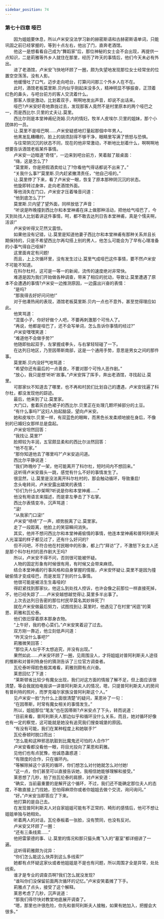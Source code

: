 ```yaml
---
sidebar_position: 74
---
```

### 第七十四章 哑巴  


　　因为姐姐要休息，所以卢米安没法学习新的赫密斯语和古赫密斯语单词，只能巩固之前已经掌握的，等到十点左右，他出了门，直奔老酒馆。  
　　他这一是想看看自己成为“舞蹈家”后，那位神秘的女士会不会出现，再提供一点知识，二是莉雅等外乡人就住在那里，经历了昨天的事情后，他们今天未必有外出。  
　　进了老酒馆，卢米安飞快地环顾了一圈，颇为失望地发现那位女士经常坐的位置空空荡荡，没有人影。  
　　他缓慢吐了口气，迈步走向吧台，打算问问那三个外乡人在不在。  
　　此时，酒馆老板莫里斯.贝内似乎刚起床没多久，精神明显不够振奋，正顶着红色的鼻头，与吧台前方的客人交流着什么。  
　　那客人很是激动，比划着双手，啊啊地发出声音，却说不出话来。  
　　哑巴?卢米安好奇地靠拢过去，发现那客人竟然不是村里原本的两个哑巴之一，而是西比尔.贝里的丈夫让.莫里。  
　　西比尔则是本堂神甫纪尧姆.贝内的情妇，牧羊人皮埃尔.贝里的姐妹，那个小团体的一员。  
　　让.莫里不是哑巴啊……卢米安疑惑地打量起那個中年男人。  
　　他黑发乱糟糟的，脸上的胡须刮得不够干净，眼睛里写满了愤怒与恐惧。  
　　与往常阴沉沉的状态不同，现在的他非常激动，不断地比划着什么，啊啊啊地想要告诉酒馆老板某件事情。  
　　卢米安一边暗道“奇怪”，一边来到吧台前方，笑着敲了敲桌面：  
　　“嗨，这是怎么了?  
　　“莫里斯，你是把假酒卖给让了?你看他气得话都说不出来了。”  
　　“关我什么事?”莫里斯.贝内赶紧撇清责任，“他自己哑的。”  
　　让.莫里停了下来，看了卢米安一眼，恢复了原本那种阴沉沉的状态。  
　　他旋即转过身体，走向老酒馆外面。  
　　等他消失在门口，卢米安才压着嗓音问道：  
　　“他到底怎么了?”  
　　莫里斯.贝内望了望外面，同样放低了声音：  
　　“听说是昨晚撞到西比尔和本堂神甫在床上做那种活动，把他给气哑巴了，今天到处找人比划着讲这件事情，呵，都不敢去达列日告本堂神甫，真是个懦夫啊，活该!”  
　　卢米安听得又茫然又震惊。  
　　如果他没有记错，让.莫里是知道他妻子西比尔和本堂神甫有那种关系并且长期保持的，只是不希望西比尔再勾搭上别的男人，他怎么可能会为了早有心理准备的小事气得自己哑掉?  
　　这里面肯定有问题!  
　　而且，上上次循环里，没有发生过让.莫里气成哑巴这件事情，要不然卢米安不可能不知道。  
　　在科尔杜村，这可是一等一的新闻，流传的速度绝对非常快。  
　　难道是因为我们开始做各种调查，带来了相应的扰动，导致让.莫里遭遇了原本不会遭遇的事情?卢米安一边推测原因，一边露出兴奋的表情：  
　　“是吗?  
　　“那我得去好好问问他!”  
　　对于他凑热闹的表现，酒馆老板莫里斯.贝内一点也不意外，甚至觉得理应如此。  
　　他笑骂道：  
　　“混蛋小子，你好好做个人吧，不要再刺激那个可怜人了。  
　　“再说，他都是哑巴了，还不会写单词，怎么告诉你事情的经过?”  
　　卢米安嘿嘿笑道：  
　　“难道他不会做手势?”  
　　他随即抬起双手，左掌握成拳头，与右掌轻轻碰了一下。  
　　在达列日地区，乃至因蒂斯南部，这是一个通用手势，意思是男女之间的那件事。  
　　莫里斯.贝内没好气地骂道：  
　　“希望你还有最后的一点善良，不要对那个可怜人恶作剧。”  
　　“放心，我只是想‘听听’故事。”卢米安挥了挥手，奔出老酒馆，寻找起让.莫里。  
　　可那家伙不知道去了哪里，也不再和村民们比划自己的遭遇，卢米安找遍了科尔杜，都没发现他的踪迹。  
　　最后，他来到了让.莫里家。  
　　大门口，套着灰白色裙子的西比尔.贝里正在处理几颗坏掉部分的土豆。  
　　“有什么事吗?”这妇人抬起脑袋，望向卢米安。  
　　她和皮埃尔.贝里一样，有双蓝色的眼眸，而黑色长发柔顺地披在身后，不像别的已婚妇女那样总是盘起。  
　　卢米安坦然回答：  
　　“我找让.莫里?”  
　　脸颊较为丰润，五官颇显柔和的西比尔淡然回答：  
　　“他不在家。”  
　　“那你知道他去了哪里吗?”卢米安追问道。  
　　西比尔平静说道：  
　　“我们昨晚吵了一架，他可能离开了科尔杜，短时间内不想回来。”  
　　这听得卢米安眉头一跳，感觉有什么不好的事情发生了。  
　　很显然，让.莫里是没法离开科尔杜村的，那会触动循环，导致重启!  
　　念头电转间，卢米安露出嬉笑的表情：  
　　“伱们为什么吵架啊?听说是你和本堂神甫……”  
　　他没有用语言来描述，而是拿左拳击了下右掌。  
　　西比尔表情变冷，沉声骂道：  
　　“滚!  
　　“从我家门口滚!”  
　　卢米安“啧啧”了一声，顺势脱离了让.莫里家。  
　　走了一段距离，他脸上的笑容瞬间消失。  
　　其实，他并不想问西比尔和本堂神甫偷情的事情，他连本堂神甫和普阿利斯夫人光溜溜的样子都见过了，还有什么好问的?  
　　但不问吧，不符合他在村民眼中的形象，都上门“拜访”了，不激怒下女主人还是那个科尔杜村的恶作剧大王吗?  
　　所以，卢米安不得不问，否则很可能被怀疑。  
　　人物的固定形象有时候很有用，有时候又会带来麻烦。  
　　结合本堂神甫的行事风格和自身掌握的情报，卢米安怀疑让.莫里不是因为撞破偷情才变成哑巴，而是发现了别的什么事情。  
　　他很可能是被活生生毒哑的!  
　　得赶紧找到那家伙，他这么到处找人控诉，也许会像之前那位一样直接死掉，不，他已经失踪了……卢米安越想越觉得让.莫里多半出事了。  
　　上次去达列日告密的那位村民早莫名其妙摔死了!  
　　就在卢米安做最后努力，试图找到让.莫里时，他遇见了在村里“闲逛”的莱恩、莉雅和瓦伦泰。  
　　他们依旧穿着原本那身衣物。  
　　“上午好，我的卷心菜们。”卢米安笑着迎了过去。  
　　双方刚一靠近，他立刻低声问道：  
　　“昨天没什么事吧?”  
　　莉雅微笑回答：  
　　“那位夫人似乎不太想追究，并没有出现。”  
　　果然如此……卢米安环顾了一圈，见周围没人，才将姐姐对普阿利斯夫人途径的推断和对普利特身份的猜测告诉了三位官方调查者。  
　　瓦伦泰听得脸色极其难看，莉雅则颇有点兴奋。  
　　莱恩回忆了下道：  
　　“莱斯顿省比较少有魔女出现，我们对这方面的情报了解不足，但上面应该很清楚，等会我就拍电报讲一讲普阿利斯夫人的情况，嗯，只提普阿利斯夫人的房间有普利特的照片，而罗克福尔家族没普阿利斯这个人。”  
　　见卢米安一脸“为什么上面很清楚”的疑问，莱恩补了一句：  
　　“在因蒂斯，时常有魔女相关的事情发生。”  
　　所以，姐姐那位“笔友”也在因蒂斯?卢米安点了下头，转而说道：  
　　“目前来看，普阿利斯夫人那边似乎和循环没什么关系，而且，她对循环好像也有一定的察觉，这可能就是她没有追究我们搜查城堡的原因。  
　　“有没有可能，我们在某种程度上和她联手?”  
　　瓦伦泰顿时脱口而出：  
　　“怎么能和这种邪恶肮脏到比魔鬼还可怕的人合作?”  
　　卢米安看都没看他一眼，将目光投向了莱恩和莉雅。  
　　见他们也有点犹豫，他诚恳蛊惑道：  
　　“有限度的合作，只在循环内。  
　　“等解除掉这个该死的循环，你们想怎么对付她就怎么对付她!  
　　“这一点，你们甚至可以直接告诉她，我相信她能够理解和接受。”  
　　莱恩想了几秒，拍了拍瓦伦泰的肩膀，对卢米安道：  
　　“确实，当前最重要的是解开这个循环，不过，我们还不能确定那位夫人的态度，不敢直接上门找她，恐怕得麻烦你或者你姐姐去做个交流，询问询问。”  
　　“好。”卢米安当即答应了下来。  
　　他打算的是自己去。  
　　在发现普阿利斯夫人对自家姐姐可能有不正常的、畸形的感情后，他可不想让姐姐单独与她相处。  
　　听着两人的对话，瓦伦泰板着一张脸，没有赞同，也没有反对。  
　　卢米安又环顾了一圈：  
　　“还有三条线索……”  
　　他把雷蒙德的事、让.莫里的情况和那只猫头鹰飞入的“墓室”都详细讲了一遍。  
　　这听得莉雅颇为诧异：  
　　“你们怎么能这么快弄到这么多线索?”  
　　她都有点怀疑这家伙或者他姐姐是不是也有问题，所以周围才全是异常，处处线索。  
　　谁才是专业的调查员啊?我们怎么就没发现?  
　　“谁叫你们没保留前面两次循环的记忆。”卢米安笑着摊了下手。  
　　莉雅点了点头，接受了这个解释。  
　　莱恩考虑了几秒，沉声说道：  
　　“那我们得尽快对教堂地底展开调查了。  
　　“嗯，那里也许很危险，你先和普阿利斯夫人接触，如果有她加入，把握会大很多。”  
